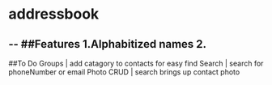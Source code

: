 # addressbook
--
##Features
1.Alphabitized names
2.
--
##To Do
Groups | add catagory to contacts for easy find
Search | search for phoneNumber or email
Photo CRUD | search brings up contact photo
